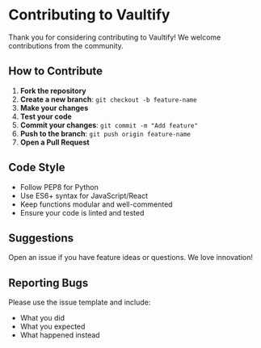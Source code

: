 # Contributing to Vaultify

Thank you for considering contributing to Vaultify! We welcome contributions from the community.

## How to Contribute

1. **Fork the repository**
2. **Create a new branch**: `git checkout -b feature-name`
3. **Make your changes**
4. **Test your code**
5. **Commit your changes**: `git commit -m "Add feature"`
6. **Push to the branch**: `git push origin feature-name`
7. **Open a Pull Request**

## Code Style

- Follow PEP8 for Python
- Use ES6+ syntax for JavaScript/React
- Keep functions modular and well-commented
- Ensure your code is linted and tested

## Suggestions

Open an issue if you have feature ideas or questions. We love innovation!

## Reporting Bugs

Please use the issue template and include:

- What you did
- What you expected
- What happened instead
